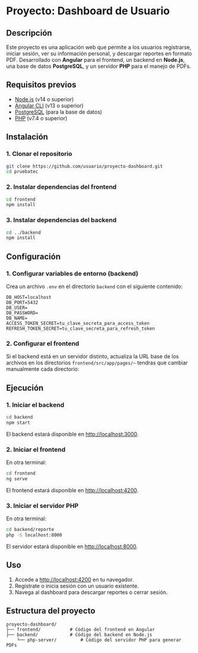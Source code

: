 # Proyecto: Dashboard de Usuario

## Descripción
Este proyecto es una aplicación web que permite a los usuarios registrarse, iniciar sesión, ver su información personal, y descargar reportes en formato PDF. Desarrollado con **Angular** para el frontend, un backend en **Node.js**, una base de datos **PostgreSQL**, y un servidor **PHP** para el manejo de PDFs.


## Requisitos previos
- [Node.js](https://nodejs.org/) (v14 o superior)
- [Angular CLI](https://angular.io/cli) (v13 o superior)
- [PostgreSQL](https://www.postgresql.org/) (para la base de datos)
- [PHP](https://www.php.net/) (v7.4 o superior)


## Instalación

### 1. Clonar el repositorio
```bash
git clone https://github.com/usuario/proyecto-dashboard.git
cd pruebatec
```

### 2. Instalar dependencias del frontend
```bash
cd frontend
npm install
```

### 3. Instalar dependencias del backend
```bash
cd ../backend
npm install
```

## Configuración

### 1. Configurar variables de entorno (backend)
Crea un archivo `.env` en el directorio `backend` con el siguiente contenido:
```env
DB_HOST=localhost
DB_PORT=5432
DB_USER=
DB_PASSWORD=
DB_NAME=
ACCESS_TOKEN_SECRET=tu_clave_secreta_para_access_token
REFRESH_TOKEN_SECRET=tu_clave_secreta_para_refresh_token

```

### 2. Configurar el frontend
Si el backend está en un servidor distinto, actualiza la URL base de los archivos en los directorios `frontend/src/app/pages/~` tendras que cambiar manualmente cada directorio:


## Ejecución

### 1. Iniciar el backend
```bash
cd backend
npm start
```
El backend estará disponible en [http://localhost:3000](http://localhost:3000).

### 2. Iniciar el frontend
En otra terminal:
```bash
cd frontend
ng serve
```
El frontend estará disponible en [http://localhost:4200](http://localhost:4200).

### 3. Iniciar el servidor PHP
En otra terminal:
```bash
cd backend/reporte
php -S localhost:8000
```
El servidor estará disponible en [http://localhost:8000](http://localhost:8000).

## Uso
1. Accede a [http://localhost:4200](http://localhost:4200) en tu navegador.
2. Regístrate o inicia sesión con un usuario existente.
3. Navega al dashboard para descargar reportes o cerrar sesión.


## Estructura del proyecto
```
proyecto-dashboard/
├── frontend/           # Código del frontend en Angular
├── backend/            # Código del backend en Node.js
    └── php-server/         # Código del servidor PHP para generar PDFs
```
